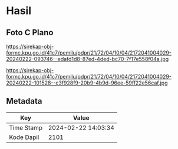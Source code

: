 # Hasil

## Foto C Plano

https://sirekap-obj-formc.kpu.go.id/41c7/pemilu/pdpr/21/72/04/10/04/2172041004029-20240222-093746--edafd1d8-87ed-4ded-bc70-7f17e558f04a.jpg

https://sirekap-obj-formc.kpu.go.id/41c7/pemilu/pdpr/21/72/04/10/04/2172041004029-20240222-101528--c3f928f9-20b9-4b9d-96ee-59ff22e56caf.jpg


## Metadata

| Key        | Value               |
| ---------- | ------------------- |
| Time Stamp | 2024-02-22 14:03:34 |
| Kode Dapil | 2101                |




